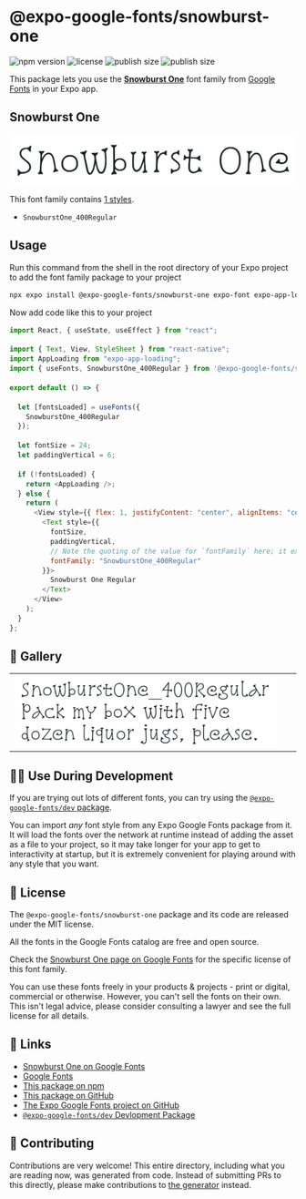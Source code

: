 # @expo-google-fonts/snowburst-one

![npm version](https://flat.badgen.net/npm/v/@expo-google-fonts/snowburst-one)
![license](https://flat.badgen.net/github/license/expo/google-fonts)
![publish size](https://flat.badgen.net/packagephobia/install/@expo-google-fonts/snowburst-one)
![publish size](https://flat.badgen.net/packagephobia/publish/@expo-google-fonts/snowburst-one)

This package lets you use the [**Snowburst One**](https://fonts.google.com/specimen/Snowburst+One) font family from [Google Fonts](https://fonts.google.com/) in your Expo app.

## Snowburst One

![Snowburst One](./font-family.png)

This font family contains [1 styles](#-gallery).

- `SnowburstOne_400Regular`

## Usage

Run this command from the shell in the root directory of your Expo project to add the font family package to your project

```sh
npx expo install @expo-google-fonts/snowburst-one expo-font expo-app-loading
```

Now add code like this to your project

```js
import React, { useState, useEffect } from "react";

import { Text, View, StyleSheet } from "react-native";
import AppLoading from "expo-app-loading";
import { useFonts, SnowburstOne_400Regular } from '@expo-google-fonts/snowburst-one';

export default () => {

  let [fontsLoaded] = useFonts({
    SnowburstOne_400Regular
  });

  let fontSize = 24;
  let paddingVertical = 6;

  if (!fontsLoaded) {
    return <AppLoading />;
  } else {
    return (
      <View style={{ flex: 1, justifyContent: "center", alignItems: "center" }}>
        <Text style={{
          fontSize,
          paddingVertical,
          // Note the quoting of the value for `fontFamily` here; it expects a string!
          fontFamily: "SnowburstOne_400Regular"
        }}>
          Snowburst One Regular
        </Text>
      </View>
    );
  }
};
```

## 🔡 Gallery


||||
|-|-|-|
|![SnowburstOne_400Regular](./SnowburstOne_400Regular.ttf.png)||||


## 👩‍💻 Use During Development

If you are trying out lots of different fonts, you can try using the [`@expo-google-fonts/dev` package](https://github.com/expo/google-fonts/tree/master/font-packages/dev#readme).

You can import _any_ font style from any Expo Google Fonts package from it. It will load the fonts over the network at runtime instead of adding the asset as a file to your project, so it may take longer for your app to get to interactivity at startup, but it is extremely convenient for playing around with any style that you want.


## 📖 License

The `@expo-google-fonts/snowburst-one` package and its code are released under the MIT license.

All the fonts in the Google Fonts catalog are free and open source.

Check the [Snowburst One page on Google Fonts](https://fonts.google.com/specimen/Snowburst+One) for the specific license of this font family.

You can use these fonts freely in your products & projects - print or digital, commercial or otherwise. However, you can't sell the fonts on their own. This isn't legal advice, please consider consulting a lawyer and see the full license for all details.

## 🔗 Links

- [Snowburst One on Google Fonts](https://fonts.google.com/specimen/Snowburst+One)
- [Google Fonts](https://fonts.google.com/)
- [This package on npm](https://www.npmjs.com/package/@expo-google-fonts/snowburst-one)
- [This package on GitHub](https://github.com/expo/google-fonts/tree/master/font-packages/snowburst-one)
- [The Expo Google Fonts project on GitHub](https://github.com/expo/google-fonts)
- [`@expo-google-fonts/dev` Devlopment Package](https://github.com/expo/google-fonts/tree/master/font-packages/dev)

## 🤝 Contributing

Contributions are very welcome! This entire directory, including what you are reading now, was generated from code. Instead of submitting PRs to this directly, please make contributions to [the generator](https://github.com/expo/google-fonts/tree/master/packages/generator) instead.
